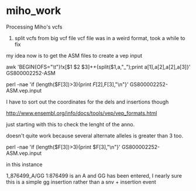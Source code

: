 # miho_work


Processing Miho's vcfs
1) split vcfs from big vcf file
vcf file was in a weird format, took a while to fix


my idea now is to get the ASM files to create a vep input

awk 'BEGIN{OFS="\t"}!x[$1 $2 $3]++{split($1,a,"_");print a[1],a[2],a[2],a[3]}' GS800002252-ASM

perl -nae 'if (length($F[3])>3){print $F[2],$F[3],"\n"}' GS800002252-ASM.vep.input

I have to sort out the coordinates for the dels and insertions though

http://www.ensembl.org/info/docs/tools/vep/vep_formats.html

just starting with this to check the lenght of the anno.

doesn't quite work because several alternate alleles is greater than 3 too.


perl -nae 'if (length($F[3])>3){print $F[3],"\n"}' GS800002252-ASM.vep.input

in this instance

1_876499_A/GG  1:876499 is an A and GG has been entered, I nearly sure this is a simple gg insertion rather than a snv + insertion event

